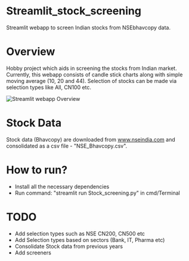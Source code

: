 # Streamlit_stock_screening
Streamlit webapp to screen Indian stocks from NSEbhavcopy data.

# Overview
Hobby project which aids in screening the stocks from Indian market.
Currently, this webapp consists of candle stick charts along with simple moving average (10, 20 and 44).
Selection of stocks can be made via selection types like All, CN100 etc.

![Streamlit webapp Overview](./screeshots/Webapp_overview.png) 

# Stock Data
Stock data (Bhavcopy) are downloaded from www.nseindia.com and consolidated as a csv file - "NSE_Bhavcopy.csv".

# How to run?
- Install all the necessary dependencies
- Run command: "streamlit run Stock_screening.py" in cmd/Terminal

# TODO
- Add selection types such as NSE CN200, CN500 etc 
- Add Selection types based on sectors (Bank, IT, Pharma etc)
- Consolidate Stock data from previous years
- Add screeners
